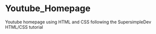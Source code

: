 # Youtube_Homepage
 Youtube homepage using HTML and CSS following the SupersimpleDev HTML/CSS tutorial
